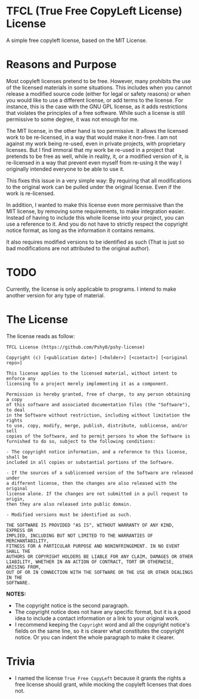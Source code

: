 # TFCL (True Free CopyLeft License) License

A simple free copyleft license, based on the MIT License.



# Reasons and Purpose

Most copyleft licenses pretend to be free. However, many prohibits the use of the licensed materials in some situations. This includes when you cannot release a modified source code (either for legal or safety reasons) or when you would like to use a different license, or add terms to the license. For instance, this is the case with the GNU GPL license, as it adds restrictions that violates the principles of a free software. While such a license is still permissive to some degree, it was not enough for me.

The MIT license, in the other hand is too permissive. It allows the licensed work to be re-licensed, in a way that would make it non-free. I am not against my work being re-used, even in private projects, with proprietary licenses. But I find immoral that my work be re-used in a project that pretends to be free as well, while in reality, it, or a modified version of it, is re-licensed in a way that prevent even myself from re-using it the way I originally intended everyone to be able to use it.

This fixes this issue in a very simple way: By requiring that all modifications to the original work can be pulled under the original license. Even if the work is re-licensed.

In addition, I wanted to make this license even more permissive than the MIT license, by removing some requirements, to make integration easier. Instead of having to include this whole license into your project, you can use a reference to it. And you do not have to strictly respect the copyright notice format, as long as the information it contains remains.

It also requires modified versions to be identified as such (That is just so bad modifications are not attributed to the original author).



# TODO

Currently, the license is only applicable to programs. I intend to make another version for any type of material.



# The License

The license reads as follow:
```
TFCL License (https://github.com/Pshy0/pshy-license)

Copyright (c) [<publication date>] [<holder>] [<contact>] [<original repo>]

This license applies to the licensed material, without intent to enforce any
licensing to a project merely implementing it as a component.

Permission is hereby granted, free of charge, to any person obtaining a copy
of this software and associated documentation files (the "Software"), to deal
in the Software without restriction, including without limitation the rights
to use, copy, modify, merge, publish, distribute, sublicense, and/or sell
copies of the Software, and to permit persons to whom the Software is
furnished to do so, subject to the following conditions:

- The copyright notice information, and a reference to this license, shall be
included in all copies or substantial portions of the Software.

- If the sources of a sublicensed version of the Software are released under
a different license, then the changes are also released with the original
license alone. If the changes are not submitted in a pull request to origin,
then they are also released into public domain.

- Modified versions must be identified as such.

THE SOFTWARE IS PROVIDED "AS IS", WITHOUT WARRANTY OF ANY KIND, EXPRESS OR
IMPLIED, INCLUDING BUT NOT LIMITED TO THE WARRANTIES OF MERCHANTABILITY,
FITNESS FOR A PARTICULAR PURPOSE AND NONINFRINGEMENT. IN NO EVENT SHALL THE
AUTHORS OR COPYRIGHT HOLDERS BE LIABLE FOR ANY CLAIM, DAMAGES OR OTHER
LIABILITY, WHETHER IN AN ACTION OF CONTRACT, TORT OR OTHERWISE, ARISING FROM,
OUT OF OR IN CONNECTION WITH THE SOFTWARE OR THE USE OR OTHER DEALINGS IN THE
SOFTWARE.
```

**NOTES:**
- The copyright notice is the second paragraph.
- The copyright notice does not have any specific format, but it is a good idea to include a contact information or a link to your original work.
- I recommend keeping the `Copyright` word and all the copyright notice's fields on the same line, so it is clearer what constitutes the copyright notice. Or you can indent the whole paragraph to make it clearer.



# Trivia

- I named the license `True Free CopyLeft` because it grants the rights a free license should grant, while mocking the copyleft licenses that does not.
